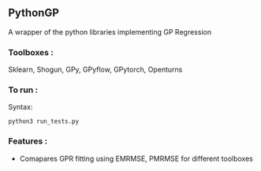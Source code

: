 ## PythonGP

A wrapper of the python libraries implementing GP Regression

### Toolboxes :

Sklearn, Shogun, GPy, GPyflow, GPytorch, Openturns

### To run :

Syntax:
```
python3 run_tests.py
```

### Features :

- Comapares GPR fitting using EMRMSE, PMRMSE for different toolboxes 
